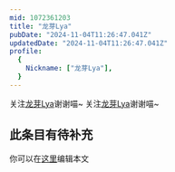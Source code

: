 ```yaml
---
mid: 1072361203
title: "龙芽Lya"
pubDate: "2024-11-04T11:26:47.041Z"
updatedDate: "2024-11-04T11:26:47.041Z"
profile:
  {
    Nickname: ["龙芽Lya"],
  }
---
```


关注[龙芽Lya](https://space.bilibili.com/1072361203)谢谢喵~ 关注[龙芽Lya](https://space.bilibili.com/1072361203)谢谢喵~

## 此条目有待补充
你可以在[这里](https://github.com/Yuhanawa/VTuber.ICU-Content/edit/master/v/龙芽Lya/index.md)编辑本文
